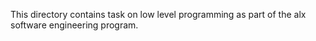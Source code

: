 This directory contains task on low level programming as part of the alx software engineering program.

